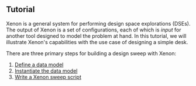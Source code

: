Tutorial
--------

Xenon is a general system for performing design space explorations (DSEs). The
output of Xenon is a set of configurations, each of which is *input* for
another tool designed to model the problem at hand. In this tutorial, we will
illustrate Xenon's capabilities with the use case of designing a simple desk.

There are three primary steps for building a design sweep with Xenon:

1. [Define a data model](tutorial-datamodel.md)
2. [Instantiate the data model](tutorial-datamodel.md)
3. [Write a Xenon sweep script](tutorial-sweepscript.md)

